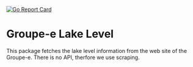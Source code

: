 [![Go Report Card](https://goreportcard.com/badge/github.com/supcik/gelakelevel)](https://goreportcard.com/report/github.com/supcik/gelakelevel)

# Groupe-e Lake Level

This package fetches the lake level information from the web site of
the Groupe-e. There is no API, therfore we use scraping.
